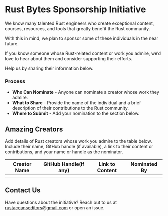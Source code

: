 
# Rust Bytes Sponsorship Initiative

We know many talented Rust engineers who create exceptional content, courses, resources, and tools that greatly benefit the Rust community. 

With this in mind, we plan to sponsor some of these individuals in the near future.

If you know someone whose Rust-related content or work you admire, we’d love to hear about them and consider supporting their efforts.

Help us by sharing their information below.

### Process
- **Who Can Nominate** - Anyone can nominate a creator whose work they admire.
- **What to Share** - Provide the name of the individual and a brief description of their contributions to the Rust community.
- **Where to Submit** - Add your nomination to the section below.

## Amazing Creators

Add details of Rust creators whose work you admire to the table below. Include their name, GitHub handle (if available), a link to their content or contributions, and your name or handle as the nominator.

| Creator Name             | GitHub Handle(if any)   | Link to Content             | Nominated By      |
|--------------------------|-------------------------|-----------------------------|-------------------|
|                          |                         |                             |                   |



## Contact Us
Have questions about the initiative? Reach out to us at [rustaceanseditors@gmail.com](mailto:rustaceanseditors@gmail.com) or open an issue.


